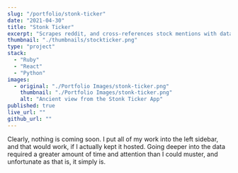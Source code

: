 ```yaml
---
slug: "/portfolio/stonk-ticker"
date: "2021-04-30"
title: "Stonk Ticker"
excerpt: "Scrapes reddit, and cross-references stock mentions with data from Yahoo Finance."
thumbnail: "./thumbnails/stockticker.png"
type: "project"
stack:
  - "Ruby"
  - "React"
  - "Python"
images:
  - original: "./Portfolio Images/stonk-ticker.png"
    thumbnail: "./Portfolio Images/stonk-ticker.png"
    alt: "Ancient view from the Stonk Ticker App"
published: true
live_url: ""
github_url: ""
---
```

Clearly, nothing is coming soon. I put all of my work into the left sidebar, and that would work,
if I actually kept it hosted. Going deeper into the data required a greater amount of time and 
attention than I could muster, and unfortunate as that is, it simply is.
